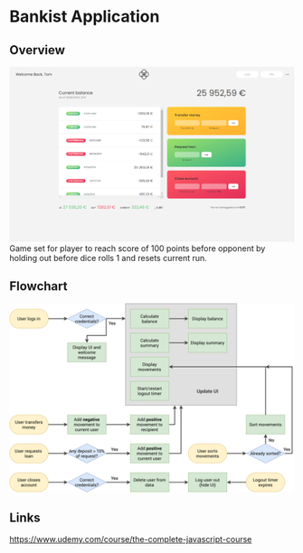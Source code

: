 # Bankist Application

## Overview

![Screenshot](Bankist_Screenshot.png)
Game set for player to reach score of 100 points before opponent by holding out before dice rolls 1 and resets current run.

## Flowchart

![FLowchart](Bankist-flowchart.png)

## Links

https://www.udemy.com/course/the-complete-javascript-course
